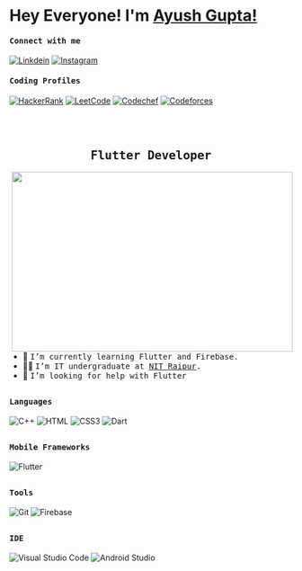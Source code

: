# Hey Everyone! I'm [Ayush Gupta!](https://github.com/ayush-921) <img src="https://github.com/himanshusharma89/himanshusharma89/blob/master/Hi.gif" width="1px">

<h4><b><samp>Connect with me</samp></b></h4>

[![Linkdein](https://img.shields.io/badge/LinkedIn-0077B5?style=for-the-badge&logo=linkedin&logoColor=white)](https://www.linkedin.com/in/agupta921/)
[![Instagram](https://img.shields.io/badge/Instagram-E4405F?style=for-the-badge&logo=instagram&logoColor=white)](https://www.instagram.com/ayush._921/)

<h4><b><samp>Coding Profiles</samp></b></h4>

[![HackerRank](https://img.shields.io/badge/-Hackerrank-2EC866?style=for-the-badge&logo=HackerRank&logoColor=white)](https://www.hackerrank.com/gupta_ayush16289)
[![LeetCode](https://img.shields.io/badge/-LeetCode-FFA116?style=for-the-badge&logo=LeetCode&logoColor=black)](https://leetcode.com/agupta921/)
[![Codechef](https://img.shields.io/badge/-CodeChef-5B4638?style=for-the-badge&logo=CodeChef&logoColor=white)](https://www.codechef.com/users/agupta_921)
[![Codeforces](https://img.shields.io/badge/Codeforces-445f9d?style=for-the-badge&logo=Codeforces&logoColor=white)](https://codeforces.com/profile/agupta_921)

<br/><br/>

<p align="center"><h2 align="center"><samp> Flutter Developer </samp></h2></p>

<div>
  <img align="right" src="https://github.com/abhisheknaiidu/abhisheknaiidu/blob/master/code.gif?raw=true" width="500" height="320"">

<!--<iframe src="https://giphy.com/embed/qgQUggAC3Pfv687qPC" width="480" height="360" frameBorder="0" class="giphy-embed" allowFullScreen></iframe><p><a href="https://giphy.com/gifs/dommespace-domme-space-programador-qgQUggAC3Pfv687qPC">via GIPHY</a></p>-->

- 🔭 <samp>I’m currently learning Flutter and Firebase.
- ✍🏻 <samp>I’m IT undergraduate at [NIT Raipur](http://nitrr.ac.in/).
- 🤔 <samp>I’m looking for help with Flutter

</div>

##

<h4><b><samp>Languages</samp></b></h4>

![C++](https://img.shields.io/badge/C%2B%2B-00599C?style=for-the-badge&logo=c%2B%2B&logoColor=white)
![HTML](https://img.shields.io/badge/HTML5-E34F26?style=for-the-badge&logo=html5&logoColor=white)
![CSS3](https://img.shields.io/badge/CSS3-1572B6?style=for-the-badge&logo=css3&logoColor=white)
![Dart](https://img.shields.io/badge/Dart-0175C2?style=for-the-badge&logo=dart&logoColor=white)

##

<h4><b><samp>Mobile Frameworks</samp></b></h4>

![Flutter](https://img.shields.io/badge/Flutter-02569B?style=for-the-badge&logo=flutter&logoColor=white)



<!--<h4><b><samp>Database</samp></b></h4>-->

<!--![MySQL](https://img.shields.io/badge/MySQL-00000F?style=for-the-badge&logo=mysql&logoColor=white)-->



<!--<h4><b><samp>Frameworks</samp></b></h4>

![React](https://img.shields.io/badge/React-20232A?style=for-the-badge&logo=react&logoColor=61DAFB)
![Redux](https://img.shields.io/badge/Redux-593D88?style=for-the-badge&logo=redux&logoColor=white)
![Spring](https://img.shields.io/badge/Spring-6DB33F?style=for-the-badge&logo=spring&logoColor=white)
![Spring Boot](https://img.shields.io/badge/Spring_Boot-F2F4F9?style=for-the-badge&logo=spring-boot)
![NPM](https://img.shields.io/badge/npm-CB3837?style=for-the-badge&logo=npm&logoColor=white)
-->

##

<h4><b><samp>Tools </samp></b></h4>

![Git](https://img.shields.io/badge/Git-F05032?style=for-the-badge&logo=git&logoColor=white)
![Firebase](https://img.shields.io/badge/firebase-ffca28?style=for-the-badge&logo=firebase&logoColor=black)
<!--![Github Actions](https://img.shields.io/badge/Github_Actions-2088FF?style=flat-square&logo=Github-Actions&logoColor=ffffff)-->

##

<h4><b><samp>IDE</samp></b></h4>

![Visual Studio Code](https://img.shields.io/badge/Visual_Studio_Code-0078D4?style=for-the-badge&logo=visual%20studio%20code&logoColor=white)
![Android Studio](https://img.shields.io/badge/Android_Studio-3DDC84?style=flat-square&logo=Android-Studio&logoColor=ffffff)

<!--
## Github Stats

<div align="center">
<img src="https://github-readme-streak-stats.herokuapp.com/?user=ayush-921&theme=tokyonight_duo" align="center">
</div>
<br/>

##

[![GitHub stats](https://github-readme-stats.vercel.app/api?username=Hard-Coder05&count_private=true&show_icons=true&theme=radical&include_all_commits=true)](https://github.com/Hard-Coder05/github-readme-stats-1) [![Top Langs](https://github-readme-stats.vercel.app/api/top-langs/?username=Hard-Coder05&hide=html,css,javascript)](https://github.com/Hard-Coder05/github-readme-stats-1)

##

![Trophy](https://github-profile-trophy.vercel.app/?username=Hard-Coder05)

##

<p align="center">
  Visitor count<br>
  <img src="https://profile-counter.glitch.me/Hard-Coder05/count.svg" />
</p>-->

